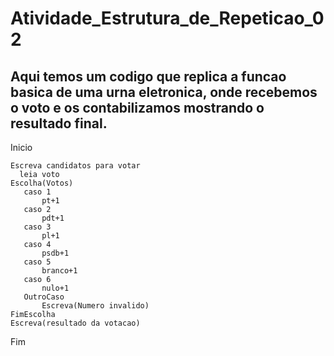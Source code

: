 # Atividade_Estrutura_de_Repeticao_02
## Aqui temos um codigo que replica a funcao basica de uma urna eletronica, onde recebemos o voto e os contabilizamos mostrando o resultado final.

Inicio

    Escreva candidatos para votar
      leia voto
    Escolha(Votos)  
       caso 1 
           pt+1
       caso 2 
           pdt+1
       caso 3
           pl+1
       caso 4
           psdb+1
       caso 5 
           branco+1
       caso 6
           nulo+1
       OutroCaso
           Escreva(Numero invalido)
    FimEscolha
    Escreva(resultado da votacao)
Fim            
            
